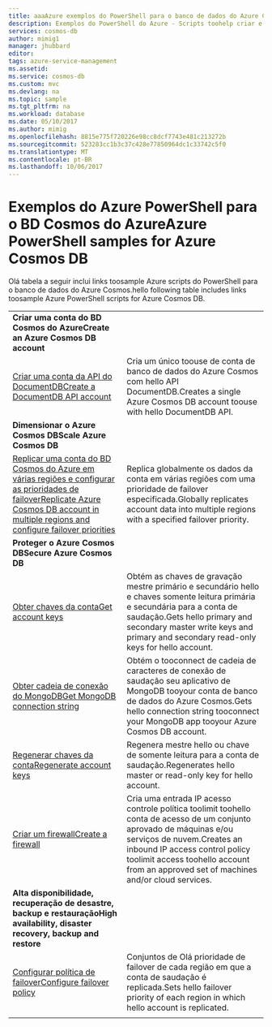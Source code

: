 ```yaml
---
title: aaaAzure exemplos do PowerShell para o banco de dados do Azure Cosmos | Microsoft Docs
description: Exemplos do PowerShell do Azure - Scripts toohelp criar e gerenciar contas de banco de dados do Azure Cosmos.
services: cosmos-db
author: mimig1
manager: jhubbard
editor: 
tags: azure-service-management
ms.assetid: 
ms.service: cosmos-db
ms.custom: mvc
ms.devlang: na
ms.topic: sample
ms.tgt_pltfrm: na
ms.workload: database
ms.date: 05/10/2017
ms.author: mimig
ms.openlocfilehash: 8815e775f720226e98cc8dcf7743e481c213272b
ms.sourcegitcommit: 523283cc1b3c37c428e77850964dc1c33742c5f0
ms.translationtype: MT
ms.contentlocale: pt-BR
ms.lasthandoff: 10/06/2017
---
```

# <a name="azure-powershell-samples-for-azure-cosmos-db"></a><span data-ttu-id="32357-103">Exemplos do Azure PowerShell para o BD Cosmos do Azure</span><span class="sxs-lookup"><span data-stu-id="32357-103">Azure PowerShell samples for Azure Cosmos DB</span></span>

<span data-ttu-id="32357-104">Olá tabela a seguir inclui links toosample Azure scripts do PowerShell para o banco de dados do Azure Cosmos.</span><span class="sxs-lookup"><span data-stu-id="32357-104">hello following table includes links toosample Azure PowerShell scripts for Azure Cosmos DB.</span></span>

| |  |
|---|---|
|<span data-ttu-id="32357-105">**Criar uma conta do BD Cosmos do Azure**</span><span class="sxs-lookup"><span data-stu-id="32357-105">**Create an Azure Cosmos DB account**</span></span>||
|[<span data-ttu-id="32357-106">Criar uma conta da API do DocumentDB</span><span class="sxs-lookup"><span data-stu-id="32357-106">Create a DocumentDB API account</span></span>](scripts/create-database-account-powershell.md?toc=%2fpowershell%2fmodule%2ftoc.json)| <span data-ttu-id="32357-107">Cria um único toouse de conta de banco de dados do Azure Cosmos com hello API DocumentDB.</span><span class="sxs-lookup"><span data-stu-id="32357-107">Creates a single Azure Cosmos DB account toouse with hello DocumentDB API.</span></span> |
|<span data-ttu-id="32357-108">**Dimensionar o Azure Cosmos DB**</span><span class="sxs-lookup"><span data-stu-id="32357-108">**Scale Azure Cosmos DB**</span></span>||
|[<span data-ttu-id="32357-109">Replicar uma conta do BD Cosmos do Azure em várias regiões e configurar as prioridades de failover</span><span class="sxs-lookup"><span data-stu-id="32357-109">Replicate Azure Cosmos DB account in multiple regions and configure failover priorities</span></span>](scripts/scale-multiregion-powershell.md?toc=%2fpowershell%2fmodule%2ftoc.json)|<span data-ttu-id="32357-110">Replica globalmente os dados da conta em várias regiões com uma prioridade de failover especificada.</span><span class="sxs-lookup"><span data-stu-id="32357-110">Globally replicates account data into multiple regions with a specified failover priority.</span></span>|
|<span data-ttu-id="32357-111">**Proteger o Azure Cosmos DB**</span><span class="sxs-lookup"><span data-stu-id="32357-111">**Secure Azure Cosmos DB**</span></span>||
| [<span data-ttu-id="32357-112">Obter chaves da conta</span><span class="sxs-lookup"><span data-stu-id="32357-112">Get account keys</span></span>](scripts/secure-get-account-key-powershell.md?toc=%2fpowershell%2fmodule%2ftoc.json) | <span data-ttu-id="32357-113">Obtém as chaves de gravação mestre primário e secundário hello e chaves somente leitura primária e secundária para a conta de saudação.</span><span class="sxs-lookup"><span data-stu-id="32357-113">Gets hello primary and secondary master write keys and primary and secondary read-only keys for hello account.</span></span>|
| [<span data-ttu-id="32357-114">Obter cadeia de conexão do MongoDB</span><span class="sxs-lookup"><span data-stu-id="32357-114">Get MongoDB connection string</span></span>](scripts/secure-mongo-connection-string-powershell.md?toc=%2fpowershell%2fmodule%2ftoc.json) | <span data-ttu-id="32357-115">Obtém o tooconnect de cadeia de caracteres de conexão de saudação seu aplicativo de MongoDB tooyour conta de banco de dados do Azure Cosmos.</span><span class="sxs-lookup"><span data-stu-id="32357-115">Gets hello connection string tooconnect your MongoDB app tooyour Azure Cosmos DB account.</span></span>|
|[<span data-ttu-id="32357-116">Regenerar chaves da conta</span><span class="sxs-lookup"><span data-stu-id="32357-116">Regenerate account keys</span></span>](scripts/secure-regenerate-key-powershell.md?toc=%2fpowershell%2fmodule%2ftoc.json)|<span data-ttu-id="32357-117">Regenera mestre hello ou chave de somente leitura para a conta de saudação.</span><span class="sxs-lookup"><span data-stu-id="32357-117">Regenerates hello master or read-only key for hello account.</span></span>|
|[<span data-ttu-id="32357-118">Criar um firewall</span><span class="sxs-lookup"><span data-stu-id="32357-118">Create a firewall</span></span>](scripts/create-firewall-powershell.md?toc=%2fpowershell%2fmodule%2ftoc.json)| <span data-ttu-id="32357-119">Cria uma entrada IP acesso controle política toolimit toohello conta de acesso de um conjunto aprovado de máquinas e/ou serviços de nuvem.</span><span class="sxs-lookup"><span data-stu-id="32357-119">Creates an inbound IP access control policy toolimit access toohello account from an approved set of machines and/or cloud services.</span></span>|
|<span data-ttu-id="32357-120">**Alta disponibilidade, recuperação de desastre, backup e restauração**</span><span class="sxs-lookup"><span data-stu-id="32357-120">**High availability, disaster recovery, backup and restore**</span></span>||
|[<span data-ttu-id="32357-121">Configurar política de failover</span><span class="sxs-lookup"><span data-stu-id="32357-121">Configure failover policy</span></span>](scripts/ha-failover-policy-powershell.md?toc=%2fpowershell%2fmodule%2ftoc.json)|<span data-ttu-id="32357-122">Conjuntos de Olá prioridade de failover de cada região em que a conta de saudação é replicada.</span><span class="sxs-lookup"><span data-stu-id="32357-122">Sets hello failover priority of each region in which hello account is replicated.</span></span>|
|||